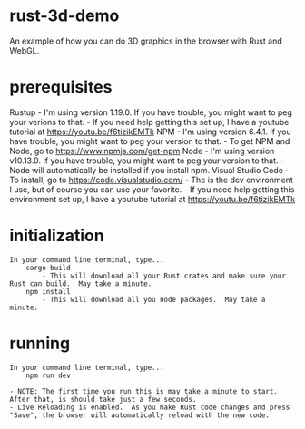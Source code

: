 # rust-3d-demo
An example of how you can do 3D graphics in the browser with Rust and WebGL.

# prerequisites
Rustup
    - I'm using version 1.19.0.  If you have trouble, you might want to peg your verions to that.
    - If you need help getting this set up, I have a youtube tutorial at https://youtu.be/f6tizikEMTk
NPM
    - I'm using version 6.4.1.  If you have trouble, you might want to peg your version to that.
    - To get NPM and Node, go to https://www.npmjs.com/get-npm
Node
    - I'm using version v10.13.0.  If you have trouble, you might want to peg your version to that.
    - Node will automatically be installed if you install npm.
Visual Studio Code
    - To install, go to https://code.visualstudio.com/
    - The is the dev environment I use, but of course you can use your favorite.
    - If you need help getting this environment set up, I have a youtube tutorial at https://youtu.be/f6tizikEMTk

# initialization
    In your command line terminal, type...
        cargo build
            - This will download all your Rust crates and make sure your Rust can build.  May take a minute.
        npm install
            - This will download all you node packages.  May take a minute.

# running
    In your command line terminal, type...
        npm run dev

    - NOTE: The first time you run this is may take a minute to start.  After that, is should take just a few seconds.
    - Live Reloading is enabled.  As you make Rust code changes and press "Save", the browser will automatically reload with the new code.


